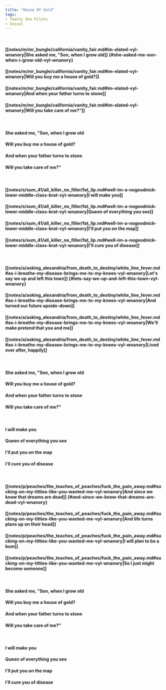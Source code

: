 ```yaml
---
title: "House Of Gold"
tags:
- Twenty One Pilots
- Vessel
---
```

&nbsp;
#### [[notes/m/mr_bungle/california/vanity_fair.md#im-elated-vyl-wnanory|She asked me, "Son, when I grow old]] {#she-asked-me-son-when-i-grow-old-vyl-wnanory}
#### [[notes/m/mr_bungle/california/vanity_fair.md#im-elated-vyl-wnanory|Will you buy me a house of gold?]]
#### [[notes/m/mr_bungle/california/vanity_fair.md#im-elated-vyl-wnanory|And when your father turns to stone]]
#### [[notes/m/mr_bungle/california/vanity_fair.md#im-elated-vyl-wnanory|Will you take care of me?"]]
&nbsp;
#### She asked me, "Son, when I grow old
#### Will you buy me a house of gold?
#### And when your father turns to stone
#### Will you take care of me?"
&nbsp;
#### [[notes/s/sum_41/all_killer_no_filler/fat_lip.md#well-im-a-nogoodnick-lower-middle-class-brat-vyl-wnanory|I will make you]]
#### [[notes/s/sum_41/all_killer_no_filler/fat_lip.md#well-im-a-nogoodnick-lower-middle-class-brat-vyl-wnanory|Queen of everything you see]]
#### [[notes/s/sum_41/all_killer_no_filler/fat_lip.md#well-im-a-nogoodnick-lower-middle-class-brat-vyl-wnanory|I'll put you on the map]]
#### [[notes/s/sum_41/all_killer_no_filler/fat_lip.md#well-im-a-nogoodnick-lower-middle-class-brat-vyl-wnanory|I'll cure you of disease]]
&nbsp;
#### [[notes/a/asking_alexandria/from_death_to_destiny/white_line_fever.md#as-i-breathe-my-disease-brings-me-to-my-knees-vyl-wnanory|Let's say we up and left this town]] {#lets-say-we-up-and-left-this-town-vyl-wnanory}
#### [[notes/a/asking_alexandria/from_death_to_destiny/white_line_fever.md#as-i-breathe-my-disease-brings-me-to-my-knees-vyl-wnanory|And turned our future upside-down]]
#### [[notes/a/asking_alexandria/from_death_to_destiny/white_line_fever.md#as-i-breathe-my-disease-brings-me-to-my-knees-vyl-wnanory|We'll make pretend that you and me]]
#### [[notes/a/asking_alexandria/from_death_to_destiny/white_line_fever.md#as-i-breathe-my-disease-brings-me-to-my-knees-vyl-wnanory|Lived ever after, happily]]
&nbsp;
#### She asked me, "Son, when I grow old
#### Will you buy me a house of gold?
#### And when your father turns to stone
#### Will you take care of me?"
&nbsp;
#### I will make you
#### Queen of everything you see
#### I'll put you on the map
#### I'll cure you of disease
&nbsp;
#### [[notes/p/peaches/the_teaches_of_peaches/fuck_the_pain_away.md#sucking-on-my-titties-like-you-wanted-me-vyl-wnanory|And since we know that dreams are dead]] {#and-since-we-know-that-dreams-are-dead-vyl-wnanory}
#### [[notes/p/peaches/the_teaches_of_peaches/fuck_the_pain_away.md#sucking-on-my-titties-like-you-wanted-me-vyl-wnanory|And life turns plans up on their head]]
#### [[notes/p/peaches/the_teaches_of_peaches/fuck_the_pain_away.md#sucking-on-my-titties-like-you-wanted-me-vyl-wnanory|I will plan to be a bum]]
#### [[notes/p/peaches/the_teaches_of_peaches/fuck_the_pain_away.md#sucking-on-my-titties-like-you-wanted-me-vyl-wnanory|So I just might become someone]]
&nbsp;
#### She asked me, "Son, when I grow old
#### Will you buy me a house of gold?
#### And when your father turns to stone
#### Will you take care of me?"
&nbsp;
#### I will make you
#### Queen of everything you see
#### I'll put you on the map
#### I'll cure you of disease
